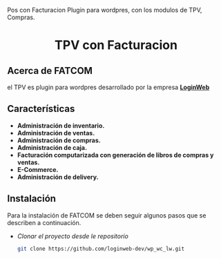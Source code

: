 Pos con Facturacion 
Plugin para wordpres, con los modulos de TPV, Compras.
<h1 align="center">TPV con Facturacion </h1>

## Acerca de FATCOM

el TPV es plugin para wordpres desarrollado por la empresa **[LoginWeb](https://loginweb.dev/)**

## Características

- **Administración de inventario.**
- **Administración de ventas.**
- **Administración de compras.**
- **Administración de caja.**
- **Facturación computarizada con generación de libros de compras y ventas.**
- **E-Commerce.**
- **Administración de delivery.**


## Instalación

Para la instalación de FATCOM se deben seguir algunos pasos que se describen a continuación.

- *Clonar el proyecto desde le repositorio*
    ```bash
    git clone https://github.com/loginweb-dev/wp_wc_lw.git
